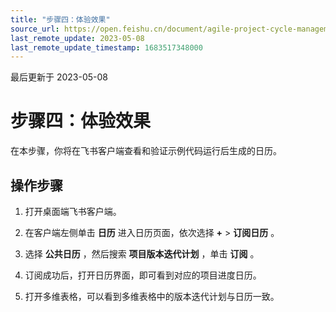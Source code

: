 ```yaml
---
title: "步骤四：体验效果"
source_url: https://open.feishu.cn/document/agile-project-cycle-management-based-on-bitable/experience-the-effect
last_remote_update: 2023-05-08
last_remote_update_timestamp: 1683517348000
---
```

最后更新于 2023-05-08

# 步骤四：体验效果

在本步骤，你将在飞书客户端查看和验证示例代码运行后生成的日历。

## 操作步骤
1. 打开桌面端飞书客户端。
2. 在客户端左侧单击 **日历** 进入日历页面，依次选择 **+** > **订阅日历** 。

3. 选择 **公共日历** ，然后搜索 **项目版本迭代计划** ，单击 **订阅** 。

4. 订阅成功后，打开日历界面，即可看到对应的项目进度日历。

5. 打开多维表格，可以看到多维表格中的版本迭代计划与日历一致。
